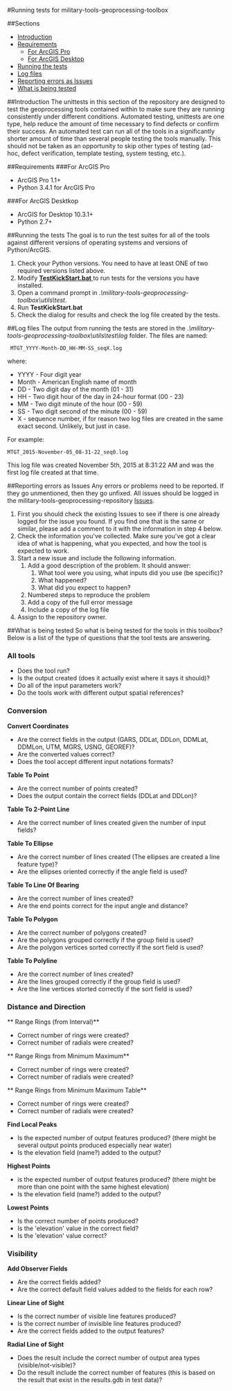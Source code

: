 #Running tests for military-tools-geoprocessing-toolbox

##Sections
* [Introduction](#introduction)
* [Requirements](#requirements)
	* [For ArcGIS Pro](#for-arcgis-pro)
	* [For ArcGIS Desktop](#for-arcgis-desktop)
* [Running the tests](#running-the-tests)
* [Log files](#log-files)
* [Reporting errors as Issues](#reporting-errors-as-issues)
* [What is being tested](#what-is-being-tested)

##Introduction
The unittests in this section of the repository are designed to test the geoprocessing tools contained within to make sure they are running consistently under different conditions. Automated testing, unittests are one type, help reduce the amount of time necessary to find defects or confirm their success. An automated test can run all of the tools in a significantly shorter amount of time than several people testing the tools manually. This should not be taken as an opportunity to skip other types of testing (ad-hoc, defect verification, template testing, system testing, etc.).

##Requirements
###For ArcGIS Pro
* ArcGIS Pro 1.1+
* Python 3.4.1 for ArcGIS Pro

###For ArcGIS Desktkop
* ArcGIS for Desktop 10.3.1+
* Python 2.7+

##Running the tests
The goal is to run the test suites for all of the tools against different versions of operating systems and versions of Python/ArcGIS.

1. Check your Python versions. You need to have at least ONE of two required versions listed above.
2. Modify [**TestKickStart.bat** ](./TestKickStart.bat)to run tests for the versions you have installed.
3. Open a command prompt in *.\military-tools-geoprocessing-toolbox\utils\test*.
4. Run **TestKickStart.bat**
5. Check the dialog for results and check the log file created by the tests.

##Log files
The output from running the tests are stored in the *.\military-tools-geoprocessing-toolbox\utils\test\log* folder. The files are named:

     MTGT_YYYY-Month-DD_HH-MM-SS_seqX.log

where:

* YYYY - Four digit year
* Month - American English name of month
* DD - Two digit day of the month (01 - 31)
* HH - Two digit hour of the day in 24-hour format (00 - 23)
* MM - Two digit minute of the hour (00 - 59)
* SS - Two digit second of the minute (00 - 59)
* X - sequence number, if for reason two log files are created in the same exact second. Unlikely, but just in case.

For example:

    MTGT_2015-November-05_08-31-22_seq0.log

This log file was created November 5th, 2015 at 8:31:22 AM and was the first log file created at that time.

##Reporting errors as Issues
Any errors or problems need to be reported. If they go unmentioned, then they go unfixed. All issues should be logged in the military-tools-geoprocessing-repository [Issues](https://github.com/Esri/military-tools-geoprocessing-toolbox/issues).

1. First you should check the existing Issues to see if there is one already logged for the issue you found. If you find one that is the same or similar, please add a comment to it with the information in step 4 below.
2. Check the information you've collected. Make sure you've got a clear idea of what is happening, what you expected, and how the tool is expected to work.
3. Start a new issue and include the following information.
	1. Add a good description of the problem. It should answer:
		1. What tool were you using, what inputs did you use (be specific)?
		2. What happened?
		3. What did you expect to happen?
	2. Numbered steps to reproduce the problem
	3. Add a copy of the full error message
	4. Include a copy of the log file
5. Assign to the repository owner.


##What is being tested
So what is being tested for the tools in this toolbox? Below is a list of the type of questions
that the tool tests are answering.

### All tools
* Does the tool run?
* Is the output created (does it actually exist where it says it should)?
* Do all of the input parameters work?
* Do the tools work with different output spatial references?

### Conversion
**Convert Coordinates**
* Are the correct fields in the output (GARS, DDLat, DDLon, DDMLat, DDMLon, UTM, MGRS, USNG, GEOREF)?
* Are the converted values correct?
* Does the tool accept different input notations formats?

**Table To Point**
* Are the correct number of points created?
* Does the output contain the correct fields (DDLat and DDLon)?

**Table To 2-Point Line**
* Are the correct number of lines created given the number of input fields?
 
**Table To Ellipse**
* Are the correct number of lines created (The ellipses are created a line feature type)?
* Are the ellipses oriented correctly if the angle field is used?

**Table To Line Of Bearing**
* Are the correct number of lines created?
* Are the end points correct for the input angle and distance?

**Table To Polygon**
* Are the correct number of polygons created?
* Are the polygons grouped correctly if the group field is used?
* Are the polygon vertices sorted correctly if the sort field is used?

**Table To Polyline**
* Are the correct number of lines created?
* Are the lines grouped correctly if the group field is used?
* Are the line vertices storted correctly if the sort field is used?

### Distance and Direction

** Range Rings (from Interval)**
* Correct number of rings were created?
* Correct number of radials were created?

** Range Rings from Minimum Maximum**
* Correct number of rings were created?
* Correct number of radials were created?

** Range Rings from Minimum Maximum Table**
* Correct number of rings were created?
* Correct number of radials were created?


**Find Local Peaks**
* Is the expected number of output features produced? (there might be several output points produced especially near water)
* Is the elevation field (name?) added to the output?

**Highest Points**
* is the expected number of output features produced? (there might be more than one point with the same highest elevation)
* Is the elevation field (name?) added to the output?



**Lowest Points**
* Is the correct number of points produced?
* Is the 'elevation' value in the correct field?
* Is the 'elevation' value correct?


### Visibility
**Add Observer Fields**
* Are the correct fields added?
* Are the correct default field values added to the fields for each row?

**Linear Line of Sight**
* Is the correct number of visible line features produced?
* Is the correct number of invisible line features produced? 
* Are the correct fields added to the output features?

**Radial Line of Sight**
* Does the result include the correct number of output area types (visible/not-visible)?
* Do the result include the correct number of features
(this is based on the result that exist in the results.gdb in test data)?
